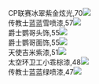 CP联赛冰翠紫金炫光,70![](new/dp1_CP联赛冰翠紫金炫光,70.png)  
传教士蓝蓝雪喷漆,57![](new/dp1_传教士蓝蓝雪喷漆,57.png)  
爵士鹦哥头饰,55![](new/dp1_爵士鹦哥头饰,55.png)  
爵士鹦哥面饰,55![](new/dp1_爵士鹦哥面饰,55.png)  
天使吉米紫漆,51![](new/dp1_天使吉米紫漆,51.png)  
太空环卫工小乖棕漆,48![](new/dp1_太空环卫工小乖棕漆,48.png)  
传教士蓝蓝绿喷漆,47![](new/dp1_传教士蓝蓝绿喷漆,47.png)  
